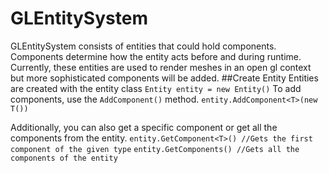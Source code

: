 # GLEntitySystem
GLEntitySystem consists of entities that could hold components. Components determine how the entity acts before and during runtime.
Currently, these entities are used to render meshes in an open gl context but more sophisticated components will be added.
##Create Entity
Entities are created with the entity class 
```Entity entity = new Entity()```
To add components, use the ```AddComponent()``` method.
```entity.AddComponent<T>(new T())```

Additionally, you can also get a specific component or get all the components from the entity.
```entity.GetComponent<T>() //Gets the first component of the given type```
```entity.GetComponents() //Gets all the components of the entity```